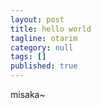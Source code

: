 ```yaml
---
layout: post
title: hello world
tagline: otarim
category: null
tags: []
published: true
---
```

misaka~